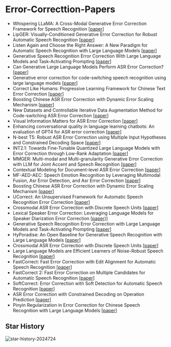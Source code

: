 # Error-Correcttion-Papers

- Whispering LLaMA: A Cross-Modal Generative Error Correction Framework for Speech Recognition [[paper](https://arxiv.org/pdf/2310.06434v2)]
- LipGER: Visually-Conditioned Generative Error Correction for Robust Automatic Speech Recognition [[paper](https://arxiv.org/pdf/2406.04432v1)]
- Listen Again and Choose the Right Answer: A New Paradigm for Automatic Speech Recognition with Large Language Models [[paper](https://arxiv.org/pdf/2405.10025)]
- Generative Speech Recognition Error Correction With Large Language Models and Task-Activating Prompting [[paper](https://ieeexplore.ieee.org/stamp/stamp.jsp?tp=&arnumber=10389673&tag=1)]
- Can Generative Large Language Models Perform ASR Error Correction? [[paper](https://arxiv.org/pdf/2307.04172)]
- Generative error correction for code-switching speech recognition using large language models [[paper](https://arxiv.org/pdf/2310.13013)]
- Correct Like Humans: Progressive Learning Framework for Chinese Text Error Correction [[paper](https://arxiv.org/pdf/2306.17447)]
- Boosting Chinese ASR Error Correction with Dynamic Error Scaling Mechanism [[paper](https://arxiv.org/pdf/2308.03423)]
- New Datasets and Controllable Iterative Data Augmentation Method for Code-switching ASR Error Correction [[paper](https://aclanthology.org/2023.findings-emnlp.543.pdf)]
- Visual Information Matters for ASR Error Correction [[paper](https://ieeexplore.ieee.org/stamp/stamp.jsp?tp=&arnumber=10095539)]
- Enhancing conversational quality in language learning chatbots: An evaluation of GPT4 for ASR error correction [[paper](https://arxiv.org/pdf/2307.09744)]
- N-best T5: Robust ASR Error Correction using Multiple Input Hypotheses and Constrained Decoding Space [[paper](https://arxiv.org/pdf/2303.00456)]
- INT2.1: Towards Fine-Tunable Quantized Large Language Models with Error Correction through Low-Rank Adaptation [[paper](https://arxiv.org/pdf/2306.08162)]
- MMGER: Multi-modal and Multi-granularity Generative Error Correction with LLM for Joint Accent and Speech Recognition [[paper](https://arxiv.org/pdf/2405.03152)]
- Contextual Modeling for Document-level ASR Error Correction [[paper](https://aclanthology.org/2024.lrec-main.341.pdf)]
- MF-AED-AEC: Speech Emotion Recognition by Leveraging Multimodal Fusion, Asr Error Detection, and Asr Error Correction [[paper](https://arxiv.org/pdf/2401.13260)]
- Boosting Chinese ASR Error Correction with Dynamic Error Scaling Mechanism [[paper](https://www.isca-archive.org/interspeech_2023/fan23b_interspeech.pdf)]
- UCorrect: An Unsupervised Framework for Automatic Speech Recognition Error Correction [[paper](https://arxiv.org/pdf/2401.05689)]
- Crossmodal ASR Error Correction with Discrete Speech Units [[paper](https://arxiv.org/pdf/2405.16677)]
- Lexical Speaker Error Correction: Leveraging Language Models for Speaker Diarization Error Correction [[paper](https://arxiv.org/pdf/2306.09313))]
- Generative Speech Recognition Error Correction with Large Language Models and Task-Activating Prompting [[paper](https://ieeexplore.ieee.org/stamp/stamp.jsp?tp=&arnumber=10389673)]
- HyPoradise: An Open Baseline for Generative Speech Recognition with Large Language Models [[paper](https://arxiv.org/pdf/2309.15701v2)]
- Crossmodal ASR Error Correction with Discrete Speech Units [[paper](https://arxiv.org/pdf/2405.16677v1)]
- Large Language Models are Efficient Learners of Noise-Robust Speech Recognition [[paper](https://arxiv.org/pdf/2401.10446v1)]
- FastCorrect: Fast Error Correction with Edit Alignment for Automatic Speech Recognition [[paper](https://arxiv.org/pdf/2105.03842v6)]
- FastCorrect 2: Fast Error Correction on Multiple Candidates for Automatic Speech Recognition [[paper](https://arxiv.org/pdf/2109.14420v4)]
- SoftCorrect: Error Correction with Soft Detection for Automatic Speech Recognition [[paper](https://arxiv.org/pdf/2212.01039v2)]
- ASR Error Correction with Constrained Decoding on Operation Prediction [[paper](https://arxiv.org/pdf/2208.04641v1)]
- Pinyin Regularization in Error Correction for Chinese Speech Recognition with Large Language Models [[paper](https://arxiv.org/pdf/2407.01909v1)]

## Star History
![star-history-2024724](https://github.com/user-attachments/assets/a89f62f2-d121-40cb-af05-1cc9de74847f)

